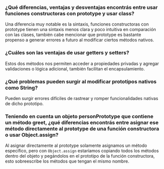 ### ¿Qué diferencias, ventajas y desventajas encontrás entre usar funciones constructoras con prototype y usar class?

Una diferencia muy notable es la sintaxis, funciones constructoras con prototype tienen una sintaxis menos clara y poco intuitiva en comparación con las clases, también cabe mencionar que prototype es bastante propenso a generar errores a futuro al modificar ciertos métodos nativos.

### ¿Cuáles son las ventajas de usar getters y setters?

Estos dos métodos nos permiten acceder a propiedades privadas y agregar validaciones o lógica adicional, también facilitan el encapsulamiento.

### ¿Qué problemas pueden surgir al modificar prototipos nativos como String?

Pueden surgir errores difíciles de rastrear y romper funcionalidades nativas de dicho prototipo.

### Teniendo en cuenta un objeto personPrototype que contiene un método greet, ¿qué diferencias encontrás entre asignar ese método directamente al prototype de una función constructora o usar Object.assign?

Al asignar directamente al prototype solamente asignamos un método específico, pero con `Object.assign` estaríamos copiando todos los métodos dentro del objeto y pegándolos en el prototipo de la función constructora, esto sobreescribe los métodos que tengan el mismo nombre.